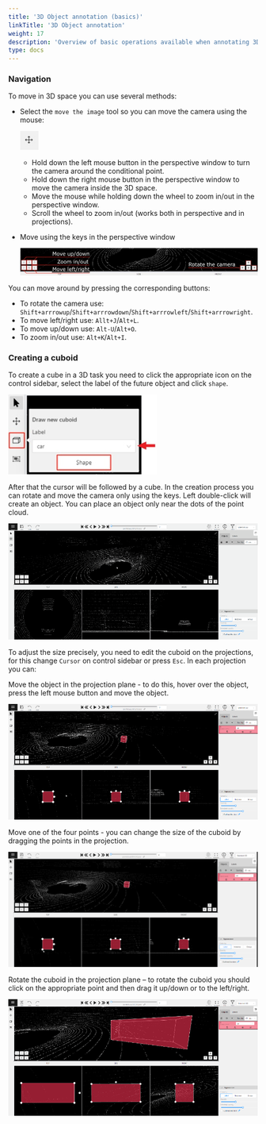 ```yaml
---
title: '3D Object annotation (basics)'
linkTitle: '3D Object annotation'
weight: 17
description: 'Overview of basic operations available when annotating 3D objects.'
type: docs
---
```


### Navigation

To move in 3D space you can use several methods:
- Select the `move the image` tool so you can move the camera using the mouse:

  ![](/images/image149.jpg)

  - Hold down the left mouse button in the perspective window to turn the camera around the conditional point.
  - Hold down the right mouse button in the perspective window to move the camera inside the 3D space.
  - Move the mouse while holding down the wheel to zoom in/out in the perspective window.
  - Scroll the wheel to zoom in/out (works both in perspective and in projections).

- Move using the keys in the perspective window

  ![](/images/image216_carla_town3.jpg)

You can move around by pressing the corresponding buttons:
- To rotate the camera use: `Shift+arrrowup`/`Shift+arrrowdown`/`Shift+arrrowleft`/`Shift+arrrowright`.
- To move left/right use: `Allt+J`/`Alt+L`.
- To move up/down use: `Alt-U`/`Alt+O`.
- To zoom in/out use: `Alt+K`/`Alt+I`.

### Creating a cuboid

To create a cube in a 3D task you need to click the appropriate icon on the control sidebar,
select the label of the future object and click `shape`.

  ![](/images/image217.jpg)

After that the cursor will be followed by a cube. In the creation process you can rotate and move the camera
only using the keys. Left double-click will create an object.
You can place an object only near the dots of the point cloud.

  ![](/images/gif026_carla_town3.gif)

To adjust the size precisely, you need to edit the cuboid on the projections, for this change `Сursor` on control
sidebar or press `Esc`. In each projection you can:

Move the object in the projection plane - to do this, hover over the object,
press the left mouse button and move the object.

  ![](/images/gif027_carla_town3.gif)

Move one of the four points - you can change the size of the cuboid by dragging the points in the projection.

  ![](/images/gif028_carla_town3.gif)

Rotate the cuboid in the projection plane – to rotate the cuboid you should click on the appropriate point
and then drag it up/down or to the left/right.

  ![](/images/gif029_carla_town3.gif)
